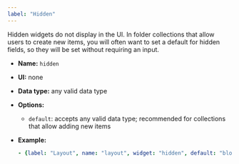 ```yaml
---
label: "Hidden"
---
```


Hidden widgets do not display in the UI. In folder collections that allow users to create new items, you will often want to set a default for hidden fields, so they will be set without requiring an input.

- **Name:** `hidden`
- **UI:** none
- **Data type:** any valid data type
- **Options:** 
  - `default`: accepts any valid data type; recommended for collections that allow adding new items
- **Example:**

  ```yaml
  - {label: "Layout", name: "layout", widget: "hidden", default: "blog"}
  ```
